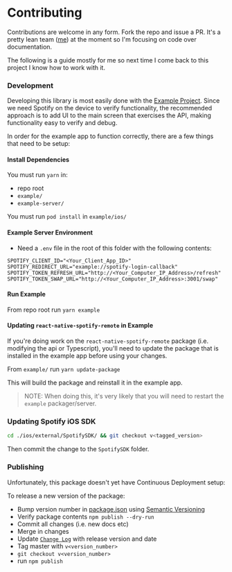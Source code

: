 # Contributing

Contributions are welcome in any form.  Fork the repo and issue a PR.  It's a pretty lean team ([me](https://github.com/cjam)) at the moment so I'm focusing on code over documentation.


The following is a guide mostly for me so next time I come back to this project I know how to work with it.

### Development

Developing this library is most easily done with the [Example Project](./example).  Since we need Spotify on the device to verify functionality, the recommended approach is to add UI to the main screen that exercises the API, making functionality easy to verify and debug.

In order for the example app to function correctly, there are a few things that need to be setup:

#### Install Dependencies
You must run `yarn` in:
- repo root
- `example/`
- `example-server/`

You must run `pod install` in `example/ios/`

#### Example Server Environment
- Need a `.env` file in the root of this folder with the following contents:
```env
SPOTIFY_CLIENT_ID="<Your_Client_App_ID>"
SPOTIFY_REDIRECT_URL="example://spotify-login-callback"
SPOTIFY_TOKEN_REFRESH_URL="http://<Your_Computer_IP_Address>/refresh"
SPOTIFY_TOKEN_SWAP_URL="http://<Your_Computer_IP_Address>:3001/swap"
```

#### Run Example

From repo root run `yarn example`

#### Updating `react-native-spotify-remote` in Example

If you're doing work on the `react-native-spotify-remote` package (i.e. modifying the api or Typescript), you'll need to update the package that is installed in the example app before using your changes.  

From `example/` run `yarn update-package`

This will build the package and reinstall it in the example app.

> NOTE: When doing this, it's very likely that you will need to restart the `example` packager/server.

### Updating Spotify iOS SDK

```sh
cd ./ios/external/SpotifySDK/ && git checkout v<tagged_version>
```
Then commit the change to the `SpotifySDK` folder.

### Publishing
Unfortunately, this package doesn't yet have Continuous Deployment setup:

To release a new version of the package:

- Bump version number in [package.json](./package.json) using [Semantic Versioning](https://docs.npmjs.com/about-semantic-versioning)
- Verify package contents `npm publish --dry-run`
- Commit all changes (i.e. new docs etc)
- Merge in changes
- Update [`Change Log`](./CHANGELOG.md) with release version and date
- Tag master with `v<version_number>` 
- `git checkout v<version_number>`
- run `npm publish`



